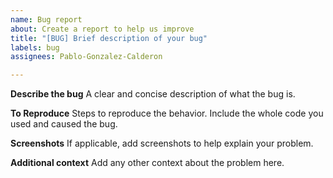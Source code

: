 ```yaml
---
name: Bug report
about: Create a report to help us improve
title: "[BUG] Brief description of your bug"
labels: bug
assignees: Pablo-Gonzalez-Calderon

---
```


**Describe the bug**
A clear and concise description of what the bug is.

**To Reproduce**
Steps to reproduce the behavior. Include the whole code you used and caused the bug.

**Screenshots**
If applicable, add screenshots to help explain your problem.

**Additional context**
Add any other context about the problem here.
